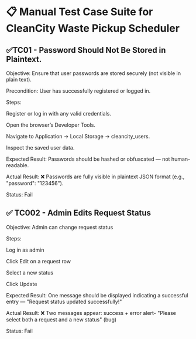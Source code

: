 # 📋 Manual Test Case Suite for CleanCity Waste Pickup Scheduler

## ✅TC01 - Password Should Not Be Stored in Plaintext.
Objective: Ensure that user passwords are stored securely (not visible in plain text).

Precondition: User has successfully registered or logged in.

Steps:

Register or log in with any valid credentials.

Open the browser’s Developer Tools.

Navigate to Application → Local Storage → cleancity_users.

Inspect the saved user data.

Expected Result:
Passwords should be hashed or obfuscated — not human-readable.

Actual Result:
❌ Passwords are fully visible in plaintext JSON format (e.g., "password": "123456").

Status: Fail


## ✅ TC002 - Admin Edits Request Status
Objective: Admin can change request status

Steps:

Log in as admin

Click Edit on a request row

Select a new status

Click Update

Expected Result: One message should be displayed indicating a successful entry — "Request status updated successfully!"

Actual Result: ❌ Two messages appear: success + error alert- "Please select both a request and a new status" (bug)

Status: Fail



